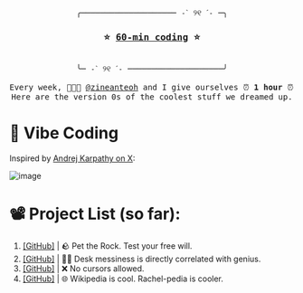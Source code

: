 <pre align="center">
╭──────────────────── ˗ˋ ୨୧ ˊ˗ ─╮
<h3>⭐ <a href="https://github.com/kohrachel/60-min-coding">60-min coding</a> ⭐</h3>
╰─ ˗ˋ ୨୧ ˊ˗ ────────────────────╯

Every week, 🧑🏻‍💻 <a href="https://github.com/zineanteoh">@zineanteoh</a> and I give ourselves ⏰ <b>1 hour</b> ⏰ to make something with AI.
Here are the version 0s of the coolest stuff we dreamed up.
</pre> 

# 🍃 Vibe Coding

Inspired by [Andrej Karpathy on X](https://archive.ph/yNSTA):

![image](https://github.com/user-attachments/assets/cdc61490-d3d9-414c-a877-daff50685078)

# 📽️ Project List (so far): 

1. [[GitHub]](https://github.com/kohrachel/w1-pet-rock) | 🪨 Pet the Rock. Test your free will.
2. [[GitHub]](https://github.com/kohrachel/w2-3d-about-me) | ✍🏻 Desk messiness is directly correlated with genius.
3. [[GitHub]](https://github.com/kohrachel/w3-cursor-not-allowed-v0) | ❌ No cursors allowed. 
4. [[GitHub]](https://github.com/kohrachel/w4-mini-wikipedia) | 🌐 Wikipedia is cool. Rachel-pedia is cooler.
